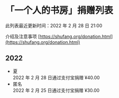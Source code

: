 # 「一个人的书房」捐赠列表

此列表最近更新时间：2022 年 2 月 28 日 21:00

介绍及注意事项 [https://shufang.org/donation.html](https://shufang.org/donation.html)

## 2022

- 夏  
  2022 年 2 月 28 日通过支付宝捐赠 ¥40.00
- 匿名  
  2022 年 2 月 25 日通过支付宝捐赠 ¥30.00
